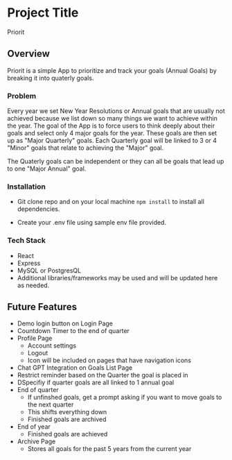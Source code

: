 # Project Title

Priorit

## Overview

Priorit is a simple App to prioritize and track your goals (Annual Goals) by breaking it into quaterly goals.

### Problem

Every year we set New Year Resolutions or Annual goals that are usually not achieved because we list down so many things we want to achieve within the year. The goal of the App is to force users to think deeply about their goals and select only 4 major goals for the year. These goals are then set up as "Major Quarterly" goals. Each Quarterly goal will be linked to 3 or 4 "Minor" goals that relate to achieving the "Major" goal.

The Quaterly goals can be independent or they can all be goals that lead up to one "Major Annual" goal.

### Installation

- Git clone repo and on your local machine `npm install` to install all dependencies.

- Create your .env file using sample env file provided.

### Tech Stack

- React
- Express
- MySQL or PostgresQL
- Additional libraries/frameworks may be used and will be updated here as needed.

## Future Features

- Demo login button on Login Page
- Countdown Timer to the end of quarter
- Profile Page
  - Account settings
  - Logout
  - Icon will be included on pages that have navigation icons
- Chat GPT Integration on Goals List Page
- Restrict reminder based on the Quarter the goal is placed in
- DSpecifiy if quarter goals are all linked to 1 annual goal
- End of quarter
  - If unfinshed goals, get a prompt asking if you want to move goals to the next quarter
  - This shifts everything down
  - Finished goals are archived
- End of year
  - Finished goals are achieved
- Archive Page
  - Stores all goals for the past 5 years from the current year
